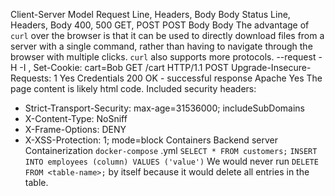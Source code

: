 Client-Server Model
Request Line,  Headers, Body
Body
Status Line, Headers, Body
400, 500
GET, POST
POST
Body
Body
The advantage of `curl` over the browser is that it can be used to directly download files from a server with a single command, rather than having to navigate through the browser with multiple clicks. `curl` also supports more protocols.
--request
-H
-I
,
Set-Cookie: cart=Bob
GET /cart HTTP/1.1
POST
Upgrade-Insecure-Requests: 1
Yes
Credentials
200 OK - successful response
Apache
Yes
The page content is likely html code.
Included security headers:
- Strict-Transport-Security: max-age=31536000; includeSubDomains
- X-Content-Type: NoSniff
- X-Frame-Options: DENY
- X-XSS-Protection: 1; mode=block
Containers
Backend server
 Containerization
`docker-compose`
.yml
`SELECT * FROM customers;`
`INSERT INTO employees (column) VALUES ('value')`
We would never run `DELETE FROM <table-name>;` by itself because it would delete all entries in the table.
